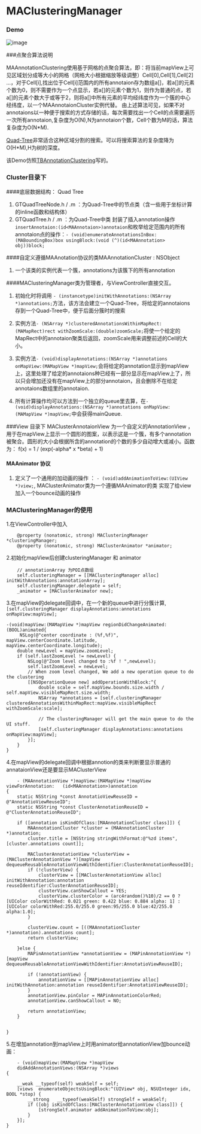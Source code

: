 # MAClusteringManager

### Demo 

![image](https://raw.githubusercontent.com/JasonWorking/MAClusteringManager/master/makerCluster.gif)


###点聚合算法说明

MAAnnotationClustering使用基于网格的点聚合算法，即：将当前mapView上可见区域划分成等大小的网格（网格大小根据缩放等级调整）Cell[0],Cell[1],Cell[2] ...，对于Cell[i],找出位于Cell[i]范围内的所有annotaion存为数组a[]，若a[]的元素个数为0，则不需要作为一个点显示，若a[]的元素个数为1，则作为普通的点，若a[]的元素个数大于或等于2，则将a[]中所有元素的平均经纬度作为一个簇的中心经纬度，以一个MAAnnotaionCluster实例代替。
由上述算法可见，如果不对annotaions以一种便于搜索的方式存储的话，每次需要找出一个Cell的点需要遍历一次所有annotaion,复杂度为O(N),N为annotaion个数，Cell个数为M的话，算法复杂度为O(N*M).
		
		
[Quad-Tree](http://en.wikipedia.org/wiki/Quadtree)非常适合这种区域分割的搜索。可以将搜索算法的复杂度降为O(H*M),H为树的深度。

该Demo仿照[TBAnnotationClustering](https://github.com/JasonWorking/TBAnnotationClustering)写的。

### Cluster目录下

####底层数据结构： Quad Tree 
1. GTQuadTreeNode.h / .m ：为Quad-Tree中的节点类（含一些用于坐标计算的inline函数和结构体）
2. GTQuadTree.h / .m ：为Quad-Tree中类 封装了插入annotation操作 `insertAnnotaion:(id<MAAnnotaion>)annotaion`和枚举给定范围内的所有annotaion点的操作：`- (void)enumerateAnnotationsInBox:(MABoundingBox)box usingBlock:(void (^)(id<MAAnnotation> obj))block;` 


####自定义遵循MAAnotation协议的类MAAnnotationCluster : NSObject <MAAnnotation>
1. 一个该类的实例代表一个簇，annotations为该簇下的所有annotation

####MAClusteringManager类为管理者，与ViewController直接交互。
1. 初始化时将调用 `- (instancetype)initWithAnnotations:(NSArray *)annotations;`方法，该方法会建立一个Quad-Tree，将给定的annotaions存到一个Quad-Tree中，便于后面分簇时的搜索
2. 实例方法`- (NSArray *)clusteredAnnotationsWithinMapRect:(MAMapRect)rect
                                 withZoomScale:(double)zoomScale;`将使一个给定的MapRect中的annotaion聚类后返回，zoomScale用来调整前述的Cell的大小。
                                 
3. 实例方法`- (void)displayAnnotations:(NSArray *)annotations
                 onMapView:(MAMapView *)mapView;`会将给定的annotation显示到mapView上，这里处理了给定的annotaions种已经有一部分显示在mapView上了，所以只会增加还没有在mapView上的部分annotaion，且会删除不在给定annotaions数组里的annotaion.

4. 所有计算操作均可以方法到一个独立的queue里去算，在`- (void)displayAnnotations:(NSArray *)annotations
                 onMapView:(MAMapView *)mapView;`中会获得mainQueue.
                 
                 
###View 目录下
 MAClusterAnnotaionView 为一个自定义的AnnotationView ，用于在mapView上显示一个圆形的图案，以表示这是一个簇，有多个annotation被聚合。圆形的大小会根据所含的annotation的个数的多少自动增大或减小。函数为： f(x) = 1 / (exp(-alpha* x *beta) + 1)

####  MAAnimator 协议
1. 定义了一个通用的加动画的操作 ： `- (void)addAnimationToView:(UIView *)view;`, 
MAClusterAnimator类为一个遵循MAAnimator的类 实现了给view加入一个bounce动画的操作


### MAClusteringManager的使用

1.在ViewController中加入

```
	@property (nonatomic, strong) MAClusteringManager *clusteringManager;
	@property (nonatomic, strong) MAClusterAnimator *animator;
```	
	
2.初始化mapView后创建clusteringManager 和 animator

```
	// annotationArray 为POI点数组
	self.clusteringManager = [[MAClusteringManager alloc] initWithAnnotations:annotationArray];
    self.clusteringManager.delegate = self;
    _animator = [MAClusterAnimator new];
```

3.在mapView的delegate回调中，在一个新的queue中进行分簇计算,`[self.clusteringManager displayAnnotations:annotations onMapView:mapView];
`

```
-(void)mapView:(MAMapView *)mapView regionDidChangeAnimated:(BOOL)animated{
   	 NSLog(@"center coordinate : (%f,%f)", mapView.centerCoordinate.latitude, mapView.centerCoordinate.longitude);
    double newLevel = mapView.zoomLevel;
    if (self.lastZoomLevel != newLevel) {
        NSLog(@"Zoom level changed to :%f ! ",newLevel);
        self.lastZoomLevel = newLevel;
        // When zoom level changed, We add a new operation queue to do the clustering
        [[NSOperationQueue new] addOperationWithBlock:^{
            double scale = self.mapView.bounds.size.width / self.mapView.visibleMapRect.size.width;
            NSArray *annotations = [self.clusteringManager clusteredAnnotationsWithinMapRect:mapView.visibleMapRect withZoomScale:scale];
            
            // The clusteringManager will get the main queue to do the UI stuff.
            [self.clusteringManager displayAnnotations:annotations onMapView:mapView];
        }];
    }
}

```

4.在mapView的delegate回调中根据annotion的类来判断要显示普通的annataionView还是要显示MAClusterView


```
	- (MAAnnotationView *)mapView:(MAMapView *)mapView viewForAnnotation:	(id<MAAnnotation>)annotation
{
    static NSString *const AnnotatioViewReuseID = @"AnnotatioViewReuseID";
    static NSString *const ClusterAnnotationReuseID = @"ClusterAnnotationReuseID";
        
    if ([annotation isKindOfClass:[MAAnnotationCluster class]]) {
        MAAnnotationCluster *cluster = (MAAnnotationCluster *)annotation;
        cluster.title = [NSString stringWithFormat:@"%zd items",[cluster.annotations count]];
        
        MAClusterAnnotationView *clusterView = (MAClusterAnnotationView *)[mapView dequeueReusableAnnotationViewWithIdentifier:ClusterAnnotationReuseID];
        if (!clusterView) {
            clusterView = [[MAClusterAnnotationView alloc] initWithAnnotation:annotation reuseIdentifier:ClusterAnnotationReuseID];
            clusterView.canShowCallout = YES;
            clusterView.clusterColor = (arc4random()%10)/2 == 0 ? [UIColor colorWithRed: 0.021 green: 0.422 blue: 0.884 alpha: 1] : [UIColor colorWithRed:255.0/255.0 green:95/255.0 blue:42/255.0 alpha:1.0];
        }
        
        clusterView.count = [((MAAnnotationCluster *)annotation).annotations count];
        return clusterView;
        
    }else {
        MAPinAnnotationView *annotationView = (MAPinAnnotationView *)[mapView dequeueReusableAnnotationViewWithIdentifier:AnnotatioViewReuseID];
        
        if (!annotationView) {
            annotationView = [[MAPinAnnotationView alloc] initWithAnnotation:annotation reuseIdentifier:AnnotatioViewReuseID];
        }
        annotationView.pinColor = MAPinAnnotationColorRed;
        annotationView.canShowCallout = NO;
        
        return annotationView;
    }

    
}

```

5.在增加annotation到mapView上时用animator给annotationView加bounce动画：

```
	- (void)mapView:(MAMapView *)mapView
	didAddAnnotationViews:(NSArray *)views
{
    
    __weak __typeof(self) weakSelf = self;
    [views  enumerateObjectsUsingBlock:^(UIView* obj, NSUInteger idx, BOOL *stop) {
        __strong   __typeof(weakSelf) strongSelf = weakSelf;
        if ([obj isKindOfClass:[MAClusterAnnotationView class]]) {
            [strongSelf.animator addAnimationToView:obj];
        }
    }];
}

```
 
               
   






 